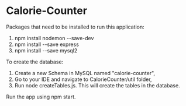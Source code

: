 # Calorie-Counter

Packages that need to be installed to run this application:
   1. npm install nodemon --save-dev
   2. npm install --save express
   3. npm install --save mysql2

To create the database:
   1. Create a new Schema in MySQL named "calorie-counter",
   2. Go to your IDE and navigate to CalorieCounter/util folder,
   3. Run node createTables.js. This will create the tables in the database.

Run the app using npm start.
